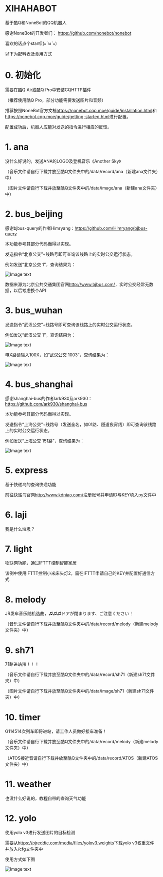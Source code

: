 # XIHAHABOT

基于酷Q和NoneBot的QQ机器人

感谢NoneBot的开发者们：
https://github.com/nonebot/nonebot

喜欢的话点个star呗(๑´ㅂ`๑)

以下为配料表及食用方式

# 0. 初始化

需要在酷Q Air或酷Q Pro中安装CQHTTP插件

（推荐使用酷Q Pro，部分功能需要发送图片和音频）

推荐按照NoneBot官方文档<https://nonebot.cqp.moe/guide/installation.html>和<https://nonebot.cqp.moe/guide/getting-started.html>进行配置。

配置成功后，机器人应能对发送的指令进行相应的反馈。

# 1. ana

没什么好说的，发送ANA的LOGO及登机音乐《Another Sky》

（音乐文件请自行下载并放至酷Q文件夹中的/data/record/ana（新建ana文件夹）中）

（图片文件请自行下载并放至酷Q文件夹中的/data/image/ana（新建ana文件夹）中）

# 2. bus_beijing

感谢bjbus-query的作者Himryang：<https://github.com/Himryang/bjbus-query>

本功能参考其部分代码而得以实现。

发送指令“北京公交”+线路号即可查询该线路上的实时公交运行状态。

例如发送“北京公交 1”，查询结果为：

![Image text](https://github.com/xihahaha/XIHAHABOT/blob/master/images/1.png)

数据来源为北京公共交通集团官网<http://www.bjbus.com/>，实时公交经常无数据，以后考虑换个API

# 3. bus_wuhan

发送指令“武汉公交”+线路号即可查询该线路上的实时公交运行状态。

例如发送“武汉公交 1”，查询结果为：

![Image text](https://github.com/xihahaha/XIHAHABOT/blob/master/images/2.png)

电X路请输入100X，如“武汉公交 1003”，查询结果为：

![Image text](https://github.com/xihahaha/XIHAHABOT/blob/master/images/3.png)

# 4. bus_shanghai

感谢shanghai-bus的作者lark930及ark930：<https://github.com/ark930/shanghai-bus>

本功能参考其部分代码而得以实现。

发送指令“上海公交”+线路号（发送全名，如01路、隧道夜宵线）即可查询该线路上的实时公交运行状态。

例如发送“上海公交 151路”，查询结果为：

![Image text](https://github.com/xihahaha/XIHAHABOT/blob/master/images/4.png)

# 5. express

基于快递鸟的查询快递功能

前往快递鸟官网<http://www.kdniao.com/>注册账号并申请ID与KEY填入py文件中

# 6. laji

我是什么垃圾？

# 7. light

物联网功能，通过IFTTT控制智能家居

该例中使用IFTTT控制小米床头灯2，需在IFTTT申请自己的KEY并配置好通信方式

# 8. melody

JR发车音乐随机选曲，♫♫♫ドアが閉まります、ご注意ください！

（音乐文件请自行下载并放至酷Q文件夹中的/data/record/melody（新建melody文件夹）中）

# 9. sh71

71路进站辣！！！

（音乐文件请自行下载并放至酷Q文件夹中的/data/record/sh71（新建sh71文件夹）中）

（图片文件请自行下载并放至酷Q文件夹中的/data/image/sh71（新建sh71文件夹）中）

# 10. timer

G114514次列车即将进站，请工作人员做好接车准备！

（音乐文件请自行下载并放至酷Q文件夹中的/data/record/melody（新建melody文件夹）中）

（ATOS接近音请自行下载并放至酷Q文件夹中的/data/record/ATOS（新建ATOS文件夹）中）

# 11. weather

也没什么好说的，教程自带的查询天气功能

# 12. yolo

使用yolo v3进行发送图片的目标检测

需要从<https://pjreddie.com/media/files/yolov3.weights>下载yolo v3权重文件并放入/cfg文件夹中

使用方式如下图

![Image text](https://github.com/xihahaha/XIHAHABOT/blob/master/images/5.png)


